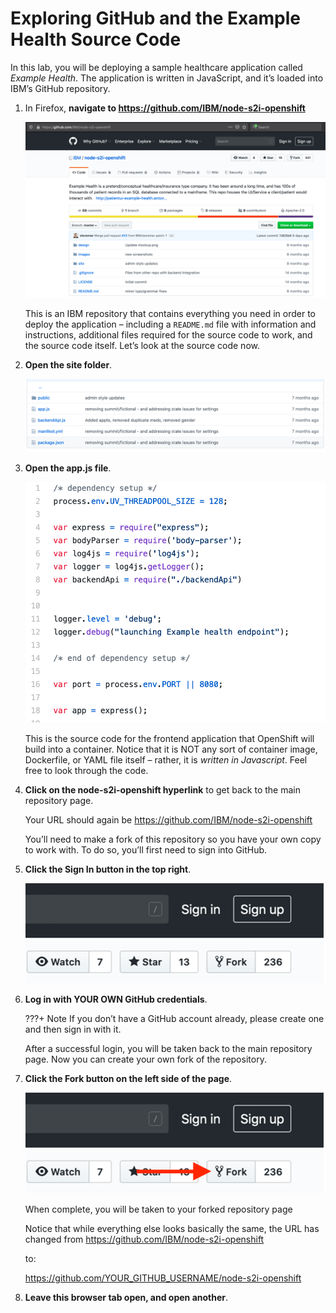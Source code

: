 # Exploring GitHub and the Example Health Source Code

In this lab, you will be deploying a sample healthcare application called *Example Health*. The application is written in JavaScript, and it’s loaded into IBM’s GitHub repository.

1. In Firefox, **navigate to <https://github.com/IBM/node-s2i-openshift>**

    ![ibm-repo](images/ibm-repo.png)

    This is an IBM repository that contains everything you need in order to deploy the application – including a `README.md` file with information and instructions, additional files required for the source code to work, and the source code itself. Let’s look at the source code now.

1. **Open the site folder**.

    ![site-dir](images/site-dir.png)

1. **Open the app.js file**.

    ![app-js](images/app-js.png)

    This is the source code for the frontend application that OpenShift will build into a container. Notice that it is NOT any sort of container image, Dockerfile, or YAML file itself – rather, it is *written in Javascript*. Feel free to look through the code.

1. **Click on the node-s2i-openshift hyperlink** to get back to the main repository page.

    Your URL should again be <https://github.com/IBM/node-s2i-openshift>

    You’ll need to make a fork of this repository so you have your own copy to work with. To do so, you’ll first need to sign into GitHub.

1. **Click the Sign In button in the top right**.

    ![gh-sign-in](images/gh-sign-in.png)

1. **Log in with YOUR OWN GitHub credentials**.

    ???+ Note
        If you don’t have a GitHub account already, please create one and then sign in with it.

    After a successful login, you will be taken back to the main repository page. Now you can create your own fork of the repository.

1. **Click the Fork button on the left side of the page**.

    ![gh-fork](images/gh-fork.png)

    When complete, you will be taken to your forked repository page

    Notice that while everything else looks basically  the same, the URL has changed from <https://github.com/IBM/node-s2i-openshift>

    to:

    <https://github.com/YOUR_GITHUB_USERNAME/node-s2i-openshift>

1. **Leave this browser tab open, and open another**.
